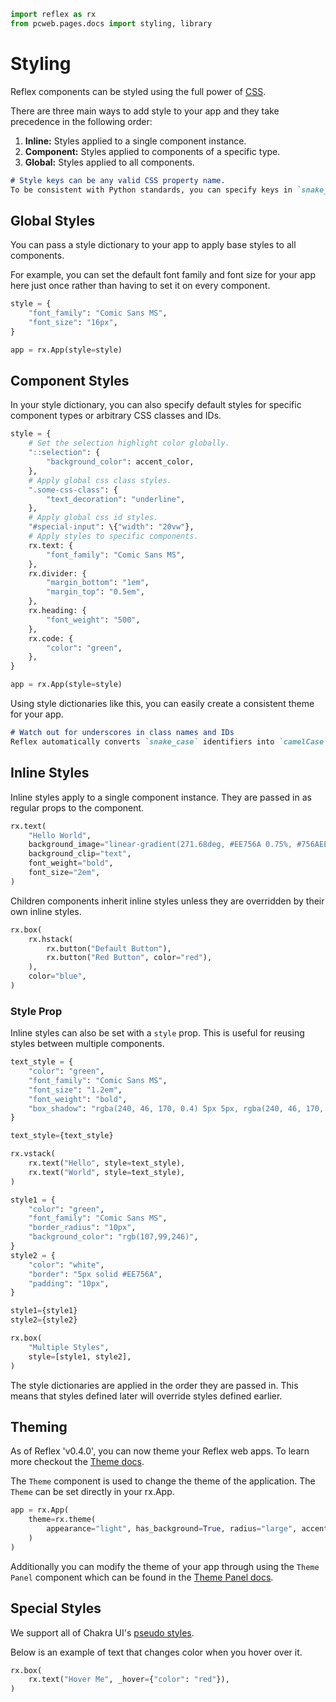 ```python exec
import reflex as rx
from pcweb.pages.docs import styling, library
```

# Styling

Reflex components can be styled using the full power of [CSS]({"https://www.w3schools.com/css/"}).

There are three main ways to add style to your app and they take precedence in the following order:

1. **Inline:** Styles applied to a single component instance.
2. **Component:** Styles applied to components of a specific type.
3. **Global:** Styles applied to all components.

```md alert success
# Style keys can be any valid CSS property name.
To be consistent with Python standards, you can specify keys in `snake_case`.
```

## Global Styles

You can pass a style dictionary to your app to apply base styles to all components.

For example, you can set the default font family and font size for your app here just once rather than having to set it on every component.

```python
style = {
    "font_family": "Comic Sans MS",
    "font_size": "16px",
}

app = rx.App(style=style)
```

## Component Styles

In your style dictionary, you can also specify default styles for specific component types or arbitrary CSS classes and IDs.

```python
style = {
    # Set the selection highlight color globally.
    "::selection": {
        "background_color": accent_color,
    },
    # Apply global css class styles.
    ".some-css-class": {
        "text_decoration": "underline",
    },
    # Apply global css id styles.
    "#special-input": \{"width": "20vw"},
    # Apply styles to specific components.
    rx.text: {
        "font_family": "Comic Sans MS",
    },
    rx.divider: {
        "margin_bottom": "1em",
        "margin_top": "0.5em",
    },
    rx.heading: {
        "font_weight": "500",
    },
    rx.code: {
        "color": "green",
    },
}

app = rx.App(style=style)
```

Using style dictionaries like this, you can easily create a consistent theme for your app.


```md alert warning
# Watch out for underscores in class names and IDs
Reflex automatically converts `snake_case` identifiers into `camelCase` format when applying styles. To ensure consistency, it is recommended to use the dash character or camelCase identifiers in your own class names and IDs. To style third-party libraries relying on underscore class names, an external stylesheet should be used. See [custom stylesheets]({styling.custom_stylesheets.path}) for how to reference external CSS files.
```

## Inline Styles

Inline styles apply to a single component instance. They are passed in as regular props to the component.

```python demo
rx.text(
    "Hello World",
    background_image="linear-gradient(271.68deg, #EE756A 0.75%, #756AEE 88.52%)",
    background_clip="text",
    font_weight="bold",
    font_size="2em",
)
```

Children components inherit inline styles unless they are overridden by their own inline styles.

```python demo
rx.box(
    rx.hstack(
        rx.button("Default Button"),
        rx.button("Red Button", color="red"),
    ),
    color="blue",
)
```

### Style Prop

Inline styles can also be set with a `style` prop. This is useful for reusing styles between multiple components.

```python exec
text_style = {
    "color": "green",
    "font_family": "Comic Sans MS",
    "font_size": "1.2em",
    "font_weight": "bold",
    "box_shadow": "rgba(240, 46, 170, 0.4) 5px 5px, rgba(240, 46, 170, 0.3) 10px 10px",
}
```

```python
text_style={text_style}
```

```python demo
rx.vstack(
    rx.text("Hello", style=text_style),
    rx.text("World", style=text_style),
)
```

```python exec
style1 = {
    "color": "green",
    "font_family": "Comic Sans MS",
    "border_radius": "10px",
    "background_color": "rgb(107,99,246)",
}
style2 = {
    "color": "white",
    "border": "5px solid #EE756A",
    "padding": "10px",
}
```

```python
style1={style1}
style2={style2}
```

```python demo
rx.box(
    "Multiple Styles",
    style=[style1, style2],
)
```

The style dictionaries are applied in the order they are passed in. This means that styles defined later will override styles defined earlier.


## Theming

As of Reflex 'v0.4.0', you can now theme your Reflex web apps. To learn more checkout the [Theme docs]({styling.theming.path}).

The `Theme` component is used to change the theme of the application. The `Theme` can be set directly in your rx.App.

```python
app = rx.App(
    theme=rx.theme(
        appearance="light", has_background=True, radius="large", accent_color="teal"
    )
)
```

Additionally you can modify the theme of your app through using the `Theme Panel` component which can be found in the [Theme Panel docs]({library.other.theme.path}).

## Special Styles

We support all of Chakra UI's [pseudo styles]({"https://v2.chakra-ui.com/docs/styled-system/style-props#pseudo"}).

Below is an example of text that changes color when you hover over it.

```python demo
rx.box(
    rx.text("Hover Me", _hover={"color": "red"}),
)
```
